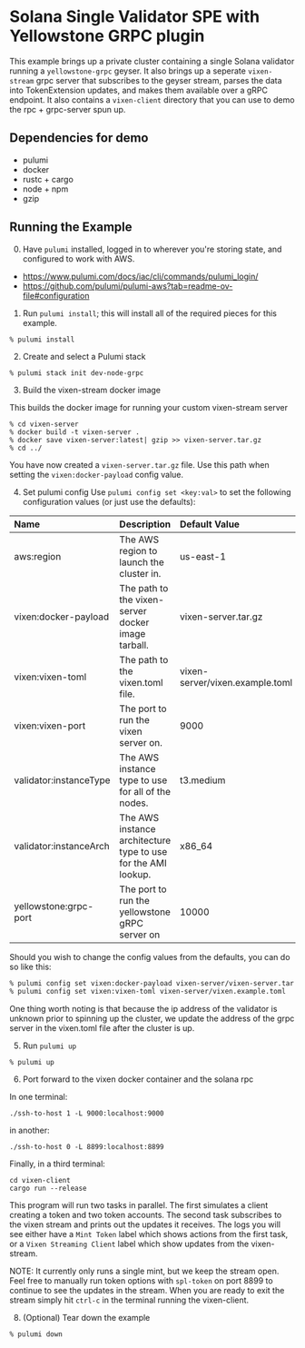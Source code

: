 # Solana Single Validator SPE with Yellowstone GRPC plugin

This example brings up a private cluster containing a single Solana validator running a `yellowstone-grpc` geyser. It also brings up a seperate `vixen-stream` grpc server that subscribes to the geyser stream,
parses the data into TokenExtension updates, and makes them available over a gRPC endpoint. It also contains a `vixen-client` directory that you can use to demo the rpc + grpc-server spun up.
## Dependencies for demo
- pulumi
- docker
- rustc + cargo
- node + npm
- gzip

## Running the Example

0. Have `pulumi` installed, logged in to wherever you're storing state, and configured to work with AWS.

- https://www.pulumi.com/docs/iac/cli/commands/pulumi_login/
- https://github.com/pulumi/pulumi-aws?tab=readme-ov-file#configuration

1. Run `pulumi install`; this will install all of the required pieces for this example.

```
% pulumi install
```

2. Create and select a Pulumi stack

```
% pulumi stack init dev-node-grpc
```

3. Build the vixen-stream docker image

This builds the docker image for running your custom vixen-stream server

```
% cd vixen-server
% docker build -t vixen-server .
% docker save vixen-server:latest| gzip >> vixen-server.tar.gz
% cd ../
```
You have now created a `vixen-server.tar.gz` file. Use this path when setting the
`vixen:docker-payload` config value.

4. Set pulumi config
Use `pulumi config set <key:val>` to set the following configuration values (or just use the
defaults):

| Name                       | Description                                                       | Default Value                    |
| :------------------------- | :---------------------------------------------------------------- |:-------------------------------- |
| aws:region                 | The AWS region to launch the cluster in.                          | us-east-1
| vixen:docker-payload       | The path to the vixen-server docker image tarball.                | vixen-server.tar.gz
| vixen:vixen-toml           | The path to the vixen.toml file.                                  | vixen-server/vixen.example.toml
| vixen:vixen-port           | The port to run the vixen server on.                              | 9000
| validator:instanceType     | The AWS instance type to use for all of the nodes.                | t3.medium
| validator:instanceArch     | The AWS instance architecture type to use for the AMI lookup.     | x86_64
| yellowstone:grpc-port      | The port to run the yellowstone gRPC server on                    | 10000


Should you wish to change the config values from the defaults, you can do so like this:
```bash
% pulumi config set vixen:docker-payload vixen-server/vixen-server.tar.gz
% pulumi config set vixen:vixen-toml vixen-server/vixen.example.toml
```

One thing worth noting is that because the ip address of the validator is unknown prior to spinning
up the cluster, we update the address of the grpc server in the vixen.toml file after the cluster is
up.

5. Run `pulumi up`

```
% pulumi up
```

6. Port forward to the vixen docker container and the solana rpc


In one terminal:
```
./ssh-to-host 1 -L 9000:localhost:9000
```
in another:

```
./ssh-to-host 0 -L 8899:localhost:8899
```
Finally, in a third terminal:
```
cd vixen-client
cargo run --release
```
This program will run two tasks in parallel. The first simulates a client creating a token and two token accounts. The
second task subscribes to the vixen stream and prints out the updates it receives.
The logs you will see either have a `Mint Token` label which shows actions from the first task, or a `Vixen Streaming Client` label which show updates from the vixen-stream.

NOTE: It currently only runs a single mint, but we keep the stream open. Feel free to manually
run token options with `spl-token` on port 8899 to continue to see the updates in the stream. When
you are ready to exit the stream simply hit `ctrl-c` in the terminal running the vixen-client.

8. (Optional) Tear down the example

```bash
% pulumi down
```

